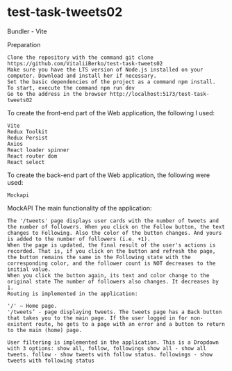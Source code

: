 # test-task-tweets02

Bundler - Vite


Preparation

    Clone the repository with the command git clone https://github.com/VitaliiBerko/test-task-tweets02
    Make sure you have the LTS version of Node.js installed on your computer. Download and install her if necessary.
    Set the basic dependencies of the project as a command npm install.
    To start, execute the command npm run dev
    Go to the address in the browser http://localhost:5173/test-task-tweets02

To create the front-end part of the Web application, the following I used:

    Vite
    Redux Toolkit
    Redux Persist
    Axios
    React loader spinner
    React router dom
    React select

To create the back-end part of the Web application, the following were used:

    Mockapi

MockAPI
The main functionality of the application:

    The '/tweets' page displays user cards with the number of tweets and the number of followers. When you click on the Follow button, the text changes to Following. Also the color of the button changes. And yours is added to the number of followers (i.e. +1).
    When the page is updated, the final result of the user's actions is recorded. That is, if you click on the button and refresh the page, the button remains the same in the Following state with the corresponding color, and the follower count is NOT decreases to the initial value.
    When you click the button again, its text and color change to the original state The number of followers also changes. It decreases by 1.
    Routing is implemented in the application:

    '/' – Home page.
    '/tweets’ - page displaying tweets. The tweets page has a Back button that takes you to the main page. If the user logged in for non-existent route, he gets to a page with an error and a button to return to the main (home) page.

    User filtering is implemented in the application. This is a Dropdown with 3 options: show all, follow, followings show all - show all tweets. follow - show tweets with follow status. followings - show tweets with following status
